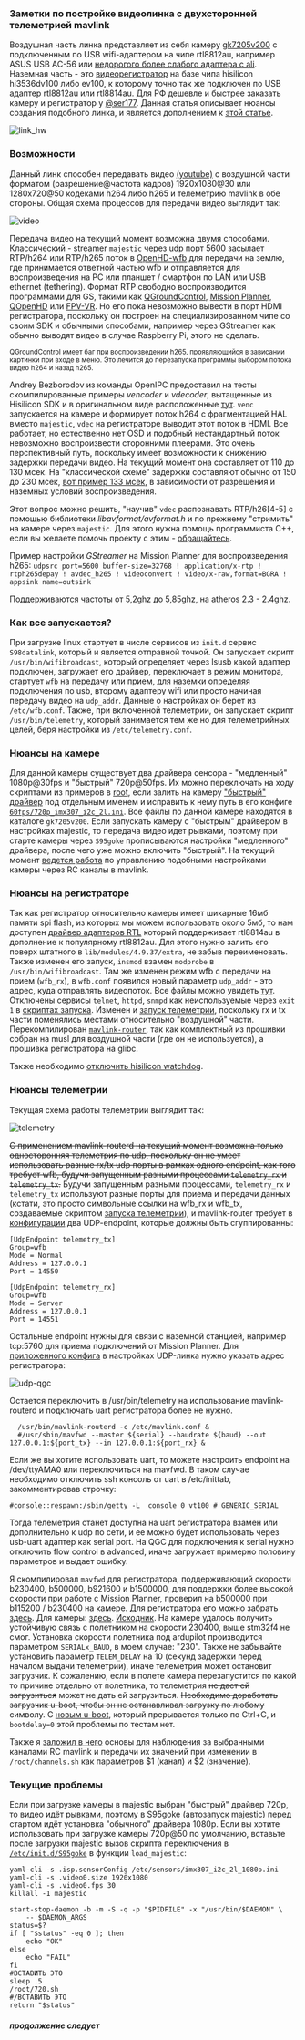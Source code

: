 
### Заметки по постройке видеолинка с двухсторонней телеметрией mavlink

Воздушная часть линка представляет из себя камеру [gk7205v200](https://sl.aliexpress.ru/p?key=e1sTwWg) с подключенным по USB wifi-адаптером на чипе rtl8812au, например ASUS USB AC-56 или [недорогого более слабого адаптера с ali](https://sl.aliexpress.ru/p?key=8CsTwDB).
Наземная часть - это [видеорегистратор](https://sl.aliexpress.ru/p?key=L1sTwWG) на базе чипа hisilicon hi3536dv100 либо ev100, к которому точно так же подключен по USB адаптер rtl8812au или rtl8814au. Для РФ дешевле и быстрее заказать камеру и регистратор у [@ser177](https://t.me/ser177).
Данная статья описывает нюансы создания подобного линка, и является дополнением к [этой статье](https://github.com/OpenIPC/wiki/blob/master/ru/fpv.md).

![link_hw](https://github.com/OpenIPC/sandbox-fpv/raw/master/notes_files/link_hw.png)

### Возможности

Данный линк способен передавать видео 
[(youtube)](https://youtu.be/ldfQ9CLE86I) с воздушной части форматом (разрешение@частота кадров) 1920x1080@30 или 1280x720@50 кодеками h264 либо h265 и телеметрию mavlink в обе стороны. Общая схема процессов для передачи видео выглядит так:

![video](https://github.com/OpenIPC/sandbox-fpv/raw/master/notes_files/video.png)

Передача видео на текущий момент возможна двумя способами. Классический - streamer `majestic` через udp порт 5600 засылает RTP/h264 или RTP/h265 поток  в [OpenHD-wfb](https://github.com/OpenHD/wifibroadcast) для передачи на землю, где принимается ответной частью wfb и отправляется для воспроизведения на PC или планшет / смартфон по LAN или USB ethernet (tethering). Формат RTP свободно воспроизводится программами для GS, такими как [QGroundControl](https://github.com/mavlink/qgroundcontrol), [Mission Planner](https://ardupilot.org/planner/), [QOpenHD](https://openhdfpv.org/download/) или [FPV-VR](https://github.com/Consti10/FPV_VR_OS). Но его пока невозможно вывести в порт HDMI регистратора, поскольку он построен на специализированном чипе со своим SDK и обычными способами, например через GStreamer как обычно выводят видео в случае Raspberry Pi, этого не сделать.

<sub>QGroundControl имеет баг при воспроизведении h265, проявляющийся в зависании картинки при входе в меню. Это лечится до перезапуска программы выбором потока видео h264 и назад h265.</sub>

Andrey Bezborodov из команды OpenIPC предоставил на тесты скомпилированные примеры *vencoder* и *vdecoder*, вытащенные из Hisilicon SDK и в оригинальном виде расположенные [тут](https://github.com/OpenIPC/silicon_research). `venc` запускается на камере и формирует поток h264 с фрагментацией HAL вместо `majestic`, `vdec` на регистраторе выводит этот поток в HDMI. Все работает, но естественно нет OSD и подобный нестандартный поток невозможно воспроизвести сторонними плеерами. Это очень перспективный путь, поскольку имеет возможности к снижению задержки передачи видео. На текущий момент она составляет от 110 до 130 мсек. На "классической схеме" задержки составляют обычно от 150 до 230 мсек, [вот пример 133 мсек](https://github.com/OpenIPC/sandbox-fpv/raw/master/notes_files/Screenshot_1.png), в зависимости от разрешения и наземных условий воспроизведения.

Этот вопрос можно решить, "научив" `vdec` распознавать RTP/h26[4-5] с помощью библиотеки *libavformat/avformat.h* и по прежнему "стримить" на камере через `majestic`. Для этого нужна помощь программиста C++, если вы желаете помочь проекту с этим - [обращайтесь](https://t.me/+BMyMoolVOpkzNWUy).

Пример настройки *GStreamer* на Mission Planner для воспроизведения h265: `udpsrc port=5600 buffer-size=32768 ! application/x-rtp ! rtph265depay ! avdec_h265 ! videoconvert ! video/x-raw,format=BGRA ! appsink name=outsink`

Поддерживаются частоты от 5,2ghz до 5,85ghz, на atheros 2.3 - 2.4ghz.

### Как все запускается?

При загрузке linux стартует в числе сервисов из `init.d` сервис `S98datalink`, который и является отправной точкой. Он запускает скрипт `/usr/bin/wifibroadcast`, который определяет через lsusb какой адаптер подключен, загружает его драйвер, переключает в режим монитора, стартует `wfb` на передачу или прием, для наземки определяя подключения по usb, второму адаптеру wifi или просто начиная передачу видео на `udp_addr`. Данные о настройках он берет из `/etc/wfb.conf`. Также, при включенной телеметрии, он запускает скрипт `/usr/bin/telemetry`, который занимается тем же но для телеметрийных целей, беря настройки из `/etc/telemetry.conf`.

### Нюансы на камере

Для данной камеры существует два драйвера сенсора - "медленный" 1080p@30fps и "быстрый" 720p@50fps. Их можно переключать на ходу скриптами из примеров в [root](https://github.com/OpenIPC/sandbox-fpv/tree/master/gk7205v200/root), если залить на камеру ["быстрый" драйвер](gk7205v200/lib/sensors/libsns_imx307_2l_720p.so) под отдельным именем и исправить к нему путь в его конфиге [`60fps/720p_imx307_i2c_2l.ini`](gk7205v200/etc/sensors/60fps/720p_imx307_i2c_2l.ini#L15). Все файлы по данной камере находятся в каталоге `gk7205v200`. Если запускать камеру с "быстрым" драйвером в настройках majestic, то передача видео идет рывками, поэтому при старте камеры через `S95goke` прописываются настройки "медленного" драйвера, после чего уже можно включить "быстрый". На текущий момент [ведется работа](notes_cam_control.md) по управлению подобными настройками камеры через RC каналы в mavlink.

### Нюансы на регистраторе
Так как регистратор относительно камеры имеет шикарные 16мб памяти spi flash, из которых мы можем использовать около 5мб, то нам доступен [драйвер адаптеров RTL](https://github.com/OpenIPC/sandbox-fpv/tree/master/hi3536dv100/88XXau-ko) который поддерживает rtl8814au в дополнение к популярному rtl8812au. Для этого нужно залить его поверх штатного в `lib/modules/4.9.37/extra`, не забыв переименовать. Также изменен его запуск, `insmod` взамен `modprobe` в `/usr/bin/wifibroadcast`. Там же изменен режим wfb с передачи на прием (`wfb_rx`), в `wfb.conf` появился новый параметр `udp_addr` - это адрес, куда отправлять видеопоток. Все файлы можно увидеть [тут](https://github.com/OpenIPC/sandbox-fpv/tree/master/hi3536dv100).
Отключены сервисы `telnet`, `httpd`, `snmpd` как неиспользуемые через `exit 1` в [скриптах запуска](https://github.com/OpenIPC/sandbox-fpv/tree/master/hi3536dv100/etc/init.d).
Изменен и [запуск телеметрии](hi3536dv100/usr/bin/telemetry), поскольку rx и tx части поменялись местами относительно "воздушной" части. Перекомпилирован [`mavlink-router`](https://github.com/OpenIPC/sandbox-fpv/tree/master/hi3536dv100/usr/bin), так как комплектный из прошивки собран на musl для воздушной части (где он не используется), а прошивка регистратора на glibc.

Также необходимо [отключить hisilicon watchdog](note_nvr_wdt.md).

###  Нюансы телеметрии
Текущая схема работы телеметрии выглядит так:

![telemetry](https://github.com/OpenIPC/sandbox-fpv/raw/master/notes_files/telemetry.png)

~~С применением mavlink-routerd на текущий момент возможна только односторонняя телеметрия по udp, поскольку он не умеет использовать разные rx/tx udp порты в рамках одного endpoint, как того требует wfb, будучи запущенным разными процессами `telemetry_rx` и `telemetry_tx`.~~
Будучи запущенным разными процессами, `telemetry_rx` и `telemetry_tx` используют разные порты для приема и передачи данных (кстати, это просто символьные ссылки на wfb_rx и wfb_tx, создаваемые скриптом [запуска телеметрии](hi3536dv100/usr/bin/telemetry)), и mavlink-router требует в [конфигурации](hi3536dv100/etc/mavlink.conf) два UDP-endpoint, которые должны быть сгуппированны:
```
[UdpEndpoint telemetry_tx]
Group=wfb
Mode = Normal
Address = 127.0.0.1
Port = 14550

[UdpEndpoint telemetry_rx]
Group=wfb
Mode = Server
Address = 127.0.0.1
Port = 14551
```

Остальные endpoint нужны для связи с наземной станцией, например tcp:5760 для приема подключений от Mission Planner. Для [приложенного конфига](hi3536dv100/etc/mavlink.conf) в настройках UDP-линка нужно указать адрес регистратора:

![udp-qgc](notes_files/qgc-udp-settings.png)

Остается переключить в /usr/bin/telemetry на использование mavlink-routerd и подключать uart регистратора более не нужно.

```
  /usr/bin/mavlink-routerd -c /etc/mavlink.conf &
  #/usr/sbin/mavfwd --master ${serial} --baudrate ${baud} --out 127.0.0.1:${port_tx} --in 127.0.0.1:${port_rx} &
```

Если же вы хотите использовать uart, то можете настроить endpoint на /dev/ttyAMA0 или переключиться на mavfwd.
В таком случае необходимо отключить ssh консоль от uart в /etc/inittab, закомментировав строчку:

```
#console::respawn:/sbin/getty -L  console 0 vt100 # GENERIC_SERIAL
```
Тогда телеметрия станет доступна на uart регистратора взамен или дополнительно к udp по сети, и ее можно будет использовать через usb-uart адаптер как serial port. На QGC для подключения к serial нужно отключить flow control в advanced, иначе загружает примерно половину параметров и выдает ошибку.

Я скомпилировал `mavfwd` для регистратора, поддерживающий скорости b230400, b500000, b921600 и b1500000, для поддержки более высокой скорости при работе с Mission Planner, проверил на b500000 при b115200 / b230400 на камере. Для регистратора его можно забрать [здесь](hi3536dv100/usr/sbin). Для камеры: [здесь](https://github.com/OpenIPC/sandbox-fpv/tree/master/gk7205v200/usr/sbin). [Исходник](https://github.com/OpenIPC/sandbox-fpv/tree/master/mavfwd). На камере удалось получить устойчивую связь с полетником на скорости 230400, выше stm32f4 не смог. Установка скорости полетника под ardupilot производится параметром `SERIALx_BAUD`, в моем случае: "230". Также не забывайте установить параметр `TELEM_DELAY` на 10 (секунд задержки перед началом выдачи телеметрии), иначе телеметрия может остановит загрузчик. К сожалению, если в полете камера перезапустится по какой то причине отдельно от полетника, то телеметрия ~~не даст ей загрузиться~~ может не дать ей загрузиться. ~~Необходимо доработать загрузчик u-boot, чтобы он не останавливал загрузку по любому символу.~~ C [новым u-boot](gk7205v200_u-boot-7502v200-for-telemetry.md), который прерывается только по Ctrl+C, и `bootdelay=0` этой проблемы по тестам нет.

Также я [заложил в него](notes_cam_control.md) основы для наблюдения за выбранными каналами RC mavlink и передачи их значений при изменении в `/root/channels.sh` как параметров $1 (канал) и $2 (значение).

### Текущие проблемы
Если при загрузке камеры в majestic выбран "быстрый" драйвер 720p, то видео идёт рывками, поэтому в S95goke (автозапуск majestic) перед стартом идёт установка "обычного" драйвера 1080p. Если вы хотите использовать при загрузке камеры 720p@50 по умолчанию, вставьте после загрузки majestic вызов скрипта переключения в [`/etc/init.d/S95goke`](gk7205v200/etc/init.d/S95goke#L35) в функции `load_majestic`:
```
yaml-cli -s .isp.sensorConfig /etc/sensors/imx307_i2c_2l_1080p.ini
yaml-cli -s .video0.size 1920x1080
yaml-cli -s .video0.fps 30
killall -1 majestic

start-stop-daemon -b -m -S -q -p "$PIDFILE" -x "/usr/bin/$DAEMON" \
	-- $DAEMON_ARGS
status=$?
if [ "$status" -eq 0 ]; then
	echo "OK"
else
	echo "FAIL"
fi
#ВСТАВИТЬ ЭТО	
sleep .5
/root/720.sh
#/ВСТАВИТЬ ЭТО	
return "$status"
```

##### продолжение следует

